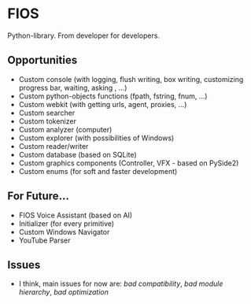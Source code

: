 # FIOS
Python-library.
From developer for developers.

## Opportunities
- Custom console (with logging, flush writing, box writing, customizing progress bar, waiting, asking , ...)
- Custom python-objects functions (fpath, fstring, fnum, ...)
- Custom webkit (with getting urls, agent, proxies, ...)
- Custom searcher
- Custom tokenizer
- Custom analyzer (computer)
- Custom explorer (with possibilities of Windows)
- Custom reader/writer
- Custom database (based on SQLite)
- Custom graphics components (Controller, VFX - based on PySide2)
- Custom enums (for soft and faster development)

## For Future...
- FIOS Voice Assistant (based on AI)
- Initializer (for every primitive)
- Custom Windows Navigator
- YouTube Parser

## Issues
- I think, main issues for now are: _bad compatibility_,  _bad module hierarchy_, _bad optimization_
